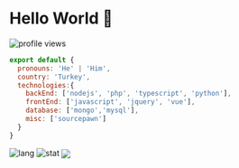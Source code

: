 # Hello World 👋

![profile views](https://komarev.com/ghpvc/?username=shoxruxrashidov)

```js
export default {
  pronouns: 'He' | 'Him',
  country: 'Turkey',
  technologies:{
    backEnd: ['nodejs', 'php', 'typescript', 'python'],
    frontEnd: ['javascript', 'jquery', 'vue'],
    database: ['mongo','mysql'],
    misc: ['sourcepawn']
  }
}
```

 
![lang](https://github-readme-stats.vercel.app/api/top-langs/?username=shoxruxrashidov)
![stat](https://github-readme-stats.vercel.app/api?username=shoxruxrashidov&show_icons=true&title_color=fff&icon_color=79ff97&text_color=9f9f9f&bg_color=151515&count_private=true)
<a href="https://github.com/shoxruxrashidov/Telegram-PHP-API">
  <img align="center" src="https://github-readme-stats.vercel.app/api/pin/?username=shoxruxrashidov&repo=Telegram-PHP-API" />
</a>

